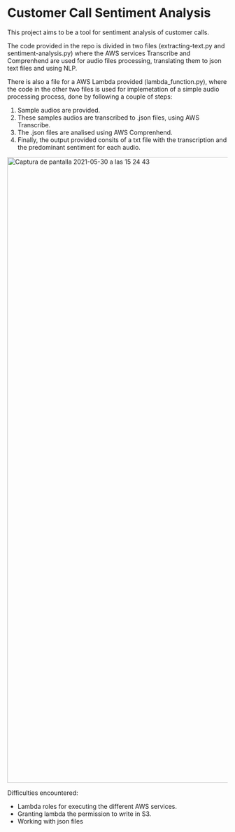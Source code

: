 # Customer Call Sentiment Analysis

This project aims to be a tool for sentiment analysis of customer calls. 

The code provided in the repo is divided in two files (extracting-text.py and sentiment-analysis.py) where the AWS services Transcribe and Comprenhend are used for audio files processing, translating them to json text files and using NLP. 

There is also a file for a AWS Lambda provided (lambda_function.py), where the code in the other two files is used for implemetation of a simple audio processing process, done by following a couple of steps:

1) Sample audios are provided.
2) These samples audios are transcribed to .json files, using AWS Transcribe.
3) The .json files are analised using AWS Comprenhend.
4) Finally, the output provided consits of a txt file with the transcription and the predominant sentiment for each audio.

<img width="1431" alt="Captura de pantalla 2021-05-30 a las 15 24 43" src="https://user-images.githubusercontent.com/32374880/120105926-33ca1b00-c15b-11eb-9693-47129de440cf.png">

Difficulties encountered:
- Lambda roles for executing the different AWS services.
- Granting lambda the permission to write in S3.
- Working with json files
